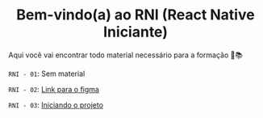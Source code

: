 
<h1 align="center" >Bem-vindo(a) ao RNI (React Native Iniciante)</h1>

Aqui você vai encontrar todo material necessário para a formação 🧩📚

`RNI - 01`: Sem material

`RNI - 02`: [Link para o figma](https://www.figma.com/file/0jGlxxKJD82RpG9FTRfecD/TVMaze?t=K1baqiMcffrY9Nd5-0)

`RNI - 03`: [Iniciando o projeto](https://github.com/ismaelsousa/RNI/tree/main/classes/rn-03)
